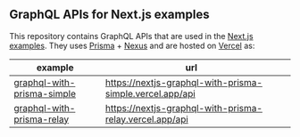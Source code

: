 ## GraphQL APIs for Next.js examples

This repository contains GraphQL APIs that are used in the [Next.js examples](https://github.com/vercel/next.js/tree/canary/examples). They uses [Prisma](http://prisma.io/) + [Nexus](http://nexusjs.org/) and are hosted on [Vercel](https://vercel.com/) as:


| example                                                                                                                                  | url                                                      |   |
|------------------------------------------------------------------------------------------------------------------------------------------|----------------------------------------------------------|---|
| [graphql-with-prisma-simple](https://github.com/prisma-labs/nextjs-graphql-api-examples/tree/master/packages/graphql-with-prisma-simple) | https://nextjs-graphql-with-prisma-simple.vercel.app/api |   |
| [graphql-with-prisma-relay](https://github.com/prisma-labs/nextjs-graphql-api-examples/tree/master/packages/graphql-with-prisma-relay)   | https://nextjs-graphql-with-prisma-relay.vercel.app/api  |   |